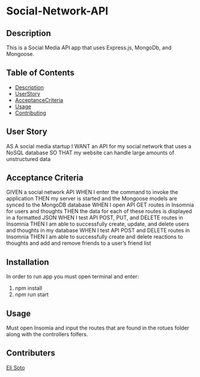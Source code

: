 # Social-Network-API

## Description 
This is a Social Media API app that uses Express.js, MongoDb, and Mongoose. 

## Table of Contents 
- [Description](#description)
- [UserStory](#user-story)
- [AcceptanceCriteria](#acceptance-criteria)
- [Usage](#usage)
- [Contributing](#contributers)

## User Story
AS A social media startup
I WANT an API for my social network that uses a NoSQL database
SO THAT my website can handle large amounts of unstructured data

## Acceptance Criteria 
GIVEN a social network API
WHEN I enter the command to invoke the application
THEN my server is started and the Mongoose models are synced to the MongoDB database
WHEN I open API GET routes in Insomnia for users and thoughts
THEN the data for each of these routes is displayed in a formatted JSON
WHEN I test API POST, PUT, and DELETE routes in Insomnia
THEN I am able to successfully create, update, and delete users and thoughts in my database
WHEN I test API POST and DELETE routes in Insomnia
THEN I am able to successfully create and delete reactions to thoughts and add and remove friends to a user’s friend list

## Installation 
In order to run app you must open terminal and enter: 
1. npm install
2. npm run start

## Usage 
Must open Insomia and input the routes that are found in the rotues folder along with the controllers folfers. 

## Contributers
[Eli Soto](https://github.com/eli-soto)
